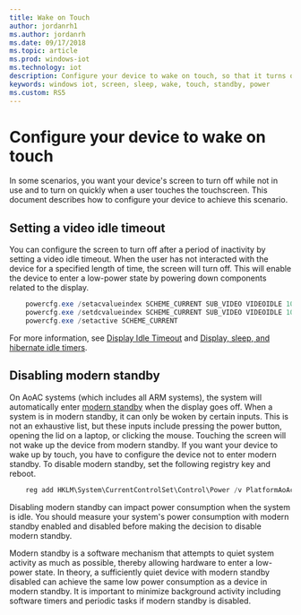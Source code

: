 ```yaml
---
title: Wake on Touch
author: jordanrh1
ms.author: jordanrh
ms.date: 09/17/2018
ms.topic: article
ms.prod: windows-iot
ms.technology: iot
description: Configure your device to wake on touch, so that it turns off while not in use but turns on quickly when you touch the screen. Set a video idle timeout.
keywords: windows iot, screen, sleep, wake, touch, standby, power
ms.custom: RS5
---
```


# Configure your device to wake on touch

In some scenarios, you want your device's screen to turn off while not in use and to turn on quickly when a user touches the touchscreen. This document describes how to configure your device to achieve this scenario.

## Setting a video idle timeout

You can configure the screen to turn off after a period of inactivity by setting a video idle timeout. When the user has not interacted with the device for a specified length of time, the screen will turn off. This will enable the device to enter a low-power state by powering down components related to the display.

```powershell
	powercfg.exe /setacvalueindex SCHEME_CURRENT SUB_VIDEO VIDEOIDLE 10
	powercfg.exe /setdcvalueindex SCHEME_CURRENT SUB_VIDEO VIDEOIDLE 10
	powercfg.exe /setactive SCHEME_CURRENT
```

For more information, see [Display Idle Timeout](/windows-hardware/customize/power-settings/display-settings-display-idle-timeout) and [Display, sleep, and hibernate idle timers](/windows-hardware/design/device-experiences/display--sleep--and-hibernate-idle-timers).

## Disabling modern standby

On AoAC systems (which includes all ARM systems), the system will automatically enter [modern standby](/windows-hardware/design/device-experiences/modern-standby) when the display goes off. When a system is in modern standby, it can only be woken by certain inputs. This is not an exhaustive list, but these inputs include pressing the power button, opening the lid on a laptop, or clicking the mouse. Touching the screen will not wake up the device from modern standby. If you want your device to wake up by touch, you have to configure the device not to enter modern standby. To disable modern standby, set the following registry key and reboot.

```powershell
	reg add HKLM\System\CurrentControlSet\Control\Power /v PlatformAoAcOverride /t REG_DWORD /d 0
```
	
Disabling modern standby can impact power consumption when the system is idle. You should measure your system's power consumption with modern standby enabled and disabled before making the decision to disable modern standby.

Modern standby is a software mechanism that attempts to quiet system activity as much as possible, thereby allowing hardware to enter a low-power state. In theory, a sufficiently quiet device with modern standby disabled can achieve the same low power consumption as a device in modern standby. It is important to minimize background activity including software timers and periodic tasks if modern standby is disabled.
